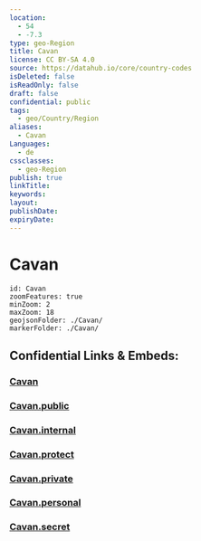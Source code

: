```yaml
---
location:
  - 54
  - -7.3
type: geo-Region
title: Cavan
license: CC BY-SA 4.0
source: https://datahub.io/core/country-codes
isDeleted: false
isReadOnly: false
draft: false
confidential: public
tags:
  - geo/Country/Region
aliases:
  - Cavan
Languages:
  - de
cssclasses:
  - geo-Region
publish: true
linkTitle:
keywords:
layout:
publishDate:
expiryDate:
---
```


# Cavan

```leaflet
id: Cavan
zoomFeatures: true 
minZoom: 2 
maxZoom: 18
geojsonFolder: ./Cavan/
markerFolder: ./Cavan/
```


## Confidential Links & Embeds: 

### [Cavan](/_Standards/Earth/Continent/Europe/Europe~North/Ireland/Ireland,Provinces/Ulster/Cavan.md) 

### [Cavan.public](/_public/Earth/Continent/Europe/Europe~North/Ireland/Ireland,Provinces/Ulster/Cavan.public.md) 

### [Cavan.internal](/_internal/Earth/Continent/Europe/Europe~North/Ireland/Ireland,Provinces/Ulster/Cavan.internal.md) 

### [Cavan.protect](/_protect/Earth/Continent/Europe/Europe~North/Ireland/Ireland,Provinces/Ulster/Cavan.protect.md) 

### [Cavan.private](/_private/Earth/Continent/Europe/Europe~North/Ireland/Ireland,Provinces/Ulster/Cavan.private.md) 

### [Cavan.personal](/_personal/Earth/Continent/Europe/Europe~North/Ireland/Ireland,Provinces/Ulster/Cavan.personal.md) 

### [Cavan.secret](/_secret/Earth/Continent/Europe/Europe~North/Ireland/Ireland,Provinces/Ulster/Cavan.secret.md)

